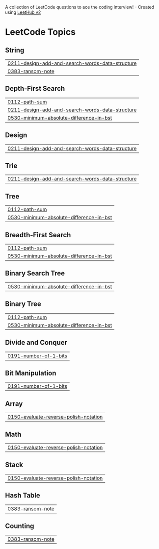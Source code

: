 A collection of LeetCode questions to ace the coding interview! - Created using [LeetHub v2](https://github.com/arunbhardwaj/LeetHub-2.0)
<!---LeetCode Topics Start-->
# LeetCode Topics
## String
|  |
| ------- |
| [0211-design-add-and-search-words-data-structure](https://github.com/lejehwan/LeetCode/tree/master/0211-design-add-and-search-words-data-structure) |
| [0383-ransom-note](https://github.com/lejehwan/LeetCode/tree/master/0383-ransom-note) |
## Depth-First Search
|  |
| ------- |
| [0112-path-sum](https://github.com/lejehwan/LeetCode/tree/master/0112-path-sum) |
| [0211-design-add-and-search-words-data-structure](https://github.com/lejehwan/LeetCode/tree/master/0211-design-add-and-search-words-data-structure) |
| [0530-minimum-absolute-difference-in-bst](https://github.com/lejehwan/LeetCode/tree/master/0530-minimum-absolute-difference-in-bst) |
## Design
|  |
| ------- |
| [0211-design-add-and-search-words-data-structure](https://github.com/lejehwan/LeetCode/tree/master/0211-design-add-and-search-words-data-structure) |
## Trie
|  |
| ------- |
| [0211-design-add-and-search-words-data-structure](https://github.com/lejehwan/LeetCode/tree/master/0211-design-add-and-search-words-data-structure) |
## Tree
|  |
| ------- |
| [0112-path-sum](https://github.com/lejehwan/LeetCode/tree/master/0112-path-sum) |
| [0530-minimum-absolute-difference-in-bst](https://github.com/lejehwan/LeetCode/tree/master/0530-minimum-absolute-difference-in-bst) |
## Breadth-First Search
|  |
| ------- |
| [0112-path-sum](https://github.com/lejehwan/LeetCode/tree/master/0112-path-sum) |
| [0530-minimum-absolute-difference-in-bst](https://github.com/lejehwan/LeetCode/tree/master/0530-minimum-absolute-difference-in-bst) |
## Binary Search Tree
|  |
| ------- |
| [0530-minimum-absolute-difference-in-bst](https://github.com/lejehwan/LeetCode/tree/master/0530-minimum-absolute-difference-in-bst) |
## Binary Tree
|  |
| ------- |
| [0112-path-sum](https://github.com/lejehwan/LeetCode/tree/master/0112-path-sum) |
| [0530-minimum-absolute-difference-in-bst](https://github.com/lejehwan/LeetCode/tree/master/0530-minimum-absolute-difference-in-bst) |
## Divide and Conquer
|  |
| ------- |
| [0191-number-of-1-bits](https://github.com/lejehwan/LeetCode/tree/master/0191-number-of-1-bits) |
## Bit Manipulation
|  |
| ------- |
| [0191-number-of-1-bits](https://github.com/lejehwan/LeetCode/tree/master/0191-number-of-1-bits) |
## Array
|  |
| ------- |
| [0150-evaluate-reverse-polish-notation](https://github.com/lejehwan/LeetCode/tree/master/0150-evaluate-reverse-polish-notation) |
## Math
|  |
| ------- |
| [0150-evaluate-reverse-polish-notation](https://github.com/lejehwan/LeetCode/tree/master/0150-evaluate-reverse-polish-notation) |
## Stack
|  |
| ------- |
| [0150-evaluate-reverse-polish-notation](https://github.com/lejehwan/LeetCode/tree/master/0150-evaluate-reverse-polish-notation) |
## Hash Table
|  |
| ------- |
| [0383-ransom-note](https://github.com/lejehwan/LeetCode/tree/master/0383-ransom-note) |
## Counting
|  |
| ------- |
| [0383-ransom-note](https://github.com/lejehwan/LeetCode/tree/master/0383-ransom-note) |
<!---LeetCode Topics End-->